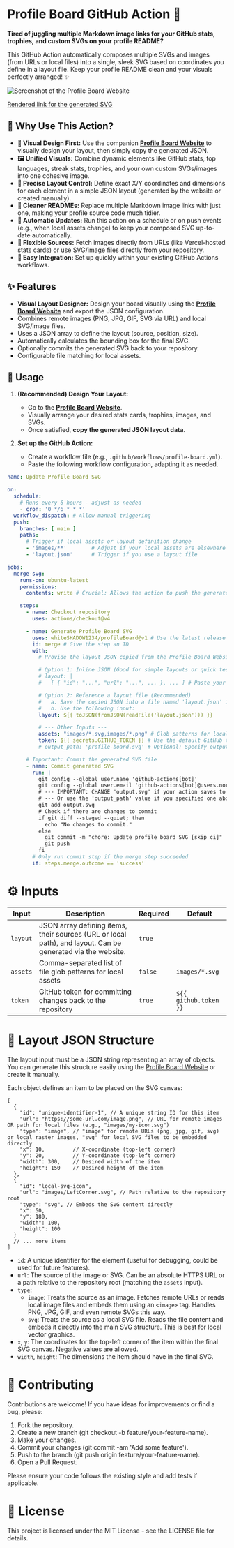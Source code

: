 # Profile Board GitHub Action 🧩


**Tired of juggling multiple Markdown image links for your GitHub stats, trophies, and custom SVGs on your profile README?**

This GitHub Action automatically composes multiple SVGs and images (from URLs or local files) into a single, sleek SVG based on coordinates you define in a layout file. Keep your profile README clean and your visuals perfectly arranged! ✨

![Screenshot of the Profile Board Website](screenshot.png)

[Rendered link for the generated SVG](https://www.svgviewer.dev/s/zuCi5j1p)

## 🤔 Why Use This Action?

*   **🎨 Visual Design First:** Use the companion **[Profile Board Website](https://github.com/whiteSHADOW1234/Profile-Board)** to visually design your layout, then simply copy the generated JSON.
*   **🖼️ Unified Visuals:** Combine dynamic elements like GitHub stats, top languages, streak stats, trophies, and your own custom SVGs/images into one cohesive image.
*   **📐 Precise Layout Control:** Define exact X/Y coordinates and dimensions for each element in a simple JSON layout (generated by the website or created manually).
*   **🧹 Cleaner READMEs:** Replace multiple Markdown image links with just one, making your profile source code much tidier.
*   **🔄 Automatic Updates:** Run this action on a schedule or on push events (e.g., when local assets change) to keep your composed SVG up-to-date automatically.
*   **🔗 Flexible Sources:** Fetch images directly from URLs (like Vercel-hosted stats cards) or use SVG/image files directly from your repository.
*   **🚀 Easy Integration:** Set up quickly within your existing GitHub Actions workflows.

## ✨ Features

*   **Visual Layout Designer:** Design your board visually using the **[Profile Board Website](https://profile-board.vercel.app/)** and export the JSON configuration.
*   Combines remote images (PNG, JPG, GIF, SVG via URL) and local SVG/image files.
*   Uses a JSON array to define the layout (source, position, size).
*   Automatically calculates the bounding box for the final SVG.
*   Optionally commits the generated SVG back to your repository.
*   Configurable file matching for local assets.

## 🚀 Usage

1.  **(Recommended) Design Your Layout:**
    *   Go to the **[Profile Board Website](https://profile-board.vercel.app/)**. 
    *   Visually arrange your desired stats cards, trophies, images, and SVGs.
    *   Once satisfied, **copy the generated JSON layout data**.

2.  **Set up the GitHub Action:**
    *   Create a workflow file (e.g., `.github/workflows/profile-board.yml`).
    *   Paste the following workflow configuration, adapting it as needed.

```yaml
name: Update Profile Board SVG

on:
  schedule:
    # Runs every 6 hours - adjust as needed
    - cron: '0 */6 * * *'
  workflow_dispatch: # Allow manual triggering
  push:
    branches: [ main ]
    paths:
      # Trigger if local assets or layout definition change
      - 'images/**'        # Adjust if your local assets are elsewhere
      - 'layout.json'      # Trigger if you use a layout file

jobs:
  merge-svg:
    runs-on: ubuntu-latest
    permissions:
      contents: write # Crucial: Allows the action to push the generated SVG

    steps:
      - name: Checkout repository
        uses: actions/checkout@v4

      - name: Generate Profile Board SVG
        uses: whiteSHADOW1234/profileBoard@v1 # Use the latest release tag
        id: merge # Give the step an ID
        with:
          # Provide the layout JSON copied from the Profile Board Website:

          # Option 1: Inline JSON (Good for simple layouts or quick tests)
          # layout: |
          #   [ { "id": "...", "url": "...", ... }, ... ] # Paste your JSON here

          # Option 2: Reference a layout file (Recommended)
          #   a. Save the copied JSON into a file named 'layout.json' in your repo root.
          #   b. Use the following input:
          layout: ${{ toJSON(fromJSON(readFile('layout.json'))) }}

          # --- Other Inputs ---
          assets: "images/*.svg,images/*.png" # Glob patterns for local files (adjust path if needed)
          token: ${{ secrets.GITHUB_TOKEN }} # Use the default GitHub token
          # output_path: 'profile-board.svg' # Optional: Specify output file path (if the action supports it, otherwise check default)

      # Important: Commit the generated SVG file
      - name: Commit generated SVG
        run: |
          git config --global user.name 'github-actions[bot]'
          git config --global user.email 'github-actions[bot]@users.noreply.github.com'
          # --- IMPORTANT: CHANGE 'output.svg' if your action saves to a different file ---
          # --- Or use the 'output_path' value if you specified one above ---
          git add output.svg 
          # Check if there are changes to commit
          if git diff --staged --quiet; then
            echo "No changes to commit."
          else
            git commit -m "chore: Update profile board SVG [skip ci]"
            git push
          fi
        # Only run commit step if the merge step succeeded
        if: steps.merge.outcome == 'success'

```

# ⚙️ Inputs

| Input         | Description                                                                                                 | Required | Default               |
| ------------- | ----------------------------------------------------------------------------------------------------------- | -------- | --------------------- |
| `layout`      | JSON array defining items, their sources (URL or local path), and layout. Can be generated via the website. | `true`   |                       |
| `assets`      | Comma-separated list of file glob patterns for local assets                                                 | `false`  | `images/*.svg`        |
| `token`       | GitHub token for committing changes back to the repository                                                  | `true`   | `${{ github.token }}` |

# 📐 Layout JSON Structure
The layout input must be a JSON string representing an array of objects. You can generate this structure easily using the [Profile Board Website](https://github.com/whiteSHADOW1234/Profile-Board) or create it manually.

Each object defines an item to be placed on the SVG canvas:
```
[
  {
    "id": "unique-identifier-1", // A unique string ID for this item
    "url": "https://some-url.com/image.png", // URL for remote images OR path for local files (e.g., "images/my-icon.svg")
    "type": "image", // "image" for remote URLs (png, jpg, gif, svg) or local raster images, "svg" for local SVG files to be embedded directly
    "x": 10,         // X-coordinate (top-left corner)
    "y": 20,         // Y-coordinate (top-left corner)
    "width": 300,    // Desired width of the item
    "height": 150    // Desired height of the item
  },
  {
    "id": "local-svg-icon",
    "url": "images/LeftCorner.svg", // Path relative to the repository root
    "type": "svg", // Embeds the SVG content directly
    "x": 50,
    "y": 180,
    "width": 100,
    "height": 100
  }
  // ... more items
]
```
- `id`: A unique identifier for the element (useful for debugging, could be used for future features).
- `url`: The source of the image or SVG. Can be an absolute HTTPS URL or a path relative to the repository root (matching the `assets` input).
- `type`:
  - `image`: Treats the source as an image. Fetches remote URLs or reads local image files and embeds them using an `<image>` tag. Handles PNG, JPG, GIF, and even remote SVGs this way.
  - `svg`: Treats the source as a local SVG file. Reads the file content and embeds it directly into the main SVG structure. This is best for local vector graphics.
- `x`, `y`: The coordinates for the top-left corner of the item within the final SVG canvas. Negative values are allowed.
- `width`, `height`: The dimensions the item should have in the final SVG.

# 🤝 Contributing
Contributions are welcome! If you have ideas for improvements or find a bug, please:

1. Fork the repository.
2. Create a new branch (git checkout -b feature/your-feature-name).
3. Make your changes.
4. Commit your changes (git commit -am 'Add some feature').
5. Push to the branch (git push origin feature/your-feature-name).
6. Open a Pull Request.

Please ensure your code follows the existing style and add tests if applicable.

# 📜 License
This project is licensed under the MIT License - see the LICENSE file for details.